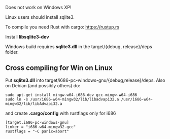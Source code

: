 Does not work on Windows XP!

Linux users should install sqlite3.

To compile you need Rust with cargo: https://rustup.rs

Install **libsqlite3-dev**

Windows build requires **sqlite3.dll** in the target/{debug, release}/deps folder.

Cross compiling for Win on Linux
--------------------------------
Put **sqlite3.dll** into target/i686-pc-windows-gnu/{debug,release}/deps.
Also on Debian (and possibly others) do:

    sudo apt-get install mingw-w64-i686-dev gcc-mingw-w64-i686
    sudo ln -s /usr/i686-w64-mingw32/lib/libadvapi32.a /usr/i686-w64-mingw32/lib/libAdvapi32.a

and create **.cargo/config** with rustflags only for i686

    [target.i686-pc-windows-gnu]
    linker = "i686-w64-mingw32-gcc"
    rustflags = "-C panic=abort"

